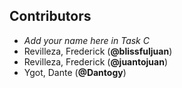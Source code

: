 ## Contributors
- _Add your name here in Task C_
- Revilleza, Frederick (**@blissfuljuan**)
- Revilleza, Frederick (**@juantojuan**)
- Ygot, Dante (**@Dantogy**)
